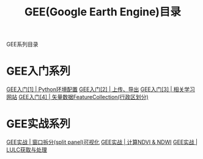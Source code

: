 ﻿---
 title: GEE(Google Earth Engine)目录
 date: 
 categories:
 - GEE
 tags:
 - Google Earth Engine
 - Remote sensing
 top: 100
---
GEE系列目录
<!--less-->

# GEE入门系列
[GEE入门\[1\] | Python环境配置](/2020/10/23/GEE入门【1】Python环境配置/)
[GEE入门\[2\] | 上传、导出](/2020/10/27/GEE入门【2】上传、导出/)
[GEE入门\[3\] | 相关学习网站](/2020/10/27/GEE入门【3】相关网站/)
[GEE入门\[4\] | 矢量数据FeatureCollection(行政区划分)](/2020/10/27/GEE入门【4】矢量数据FeatureCollection（行政区划分）/)


# GEE实战系列
[GEE实战 | 窗口拆分(split panel)可视化](/2020/10/27/GEE实战%20窗口拆分(split%20panel)可视化/)
[GEE实战 | 计算NDVI & NDWI](/2020/10/27/GEE实战%20计算NDVI&NDWI/)
[GEE实战 | LULC获取与处理](/2020/10/27/GEE实战%20LULC获取与处理/)
